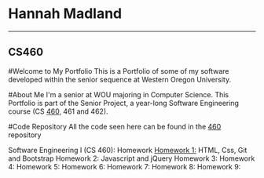 # Hannah Madland
-------------
## CS460

#Welcome to My Portfolio
This is a Portfolio of some of my software developed within the senior sequence at Western Oregon University.

#About Me
I'm a senior at WOU majoring in Computer Science.
This Portfolio is part of the Senior Project, a year-long Software Engineering course (CS  [460](http://www.wou.edu/~morses/classes/cs46x/index.html), 461 and 462).

#Code Repository
All the code seen here can be found in the [460](https://github.com/hmadland/460) repository

Software Engineering I (CS 460): Homework
[Homework 1:](https://hmadland.github.io/460/journalHW1.html) HTML, Css, Git and Bootstrap
Homework 2: Javascript and jQuery
Homework 3:
Homework 4:
Homework 5:
Homework 6:
Homework 7:
Homework 8:
Homework 9:

